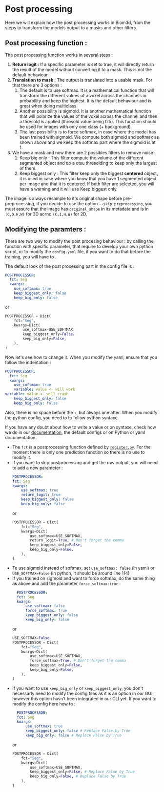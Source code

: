 # Post processing
Here we will explain how the post processing works in Biom3d, from the steps to transform the models output to a masks and other filters.

## Post processing function :
The post processing function works in several steps :
1. **Return logit :** If a specific parameter is set to true, it will directly return the result of the model without converting it to a mask. This is not the default behaviour. 
2. **Translation to mask :** The output is translated into a usable mask. For that there are 3 options :
   1. The default is to use softmax. It is a mathematical function that will transform the different values of a voxel across the channels in probability and keep the highest. It is the default behaviour and is great when doing multiclass.
   2. Another possibility is sigmoid. It is another mathematical function that will polarize the values of the voxel across the channel and then a thresold is applied (thresold value being 0.5). This function should be used for images with only one class (+ background).
   3. The last possibility is to force softmax, in case where the model has been trained with sigmoid. We compute both sigmoid and softmax as shown above and we keep the softmax part where the sigmoid is at 1. 
3. We have a mask and now there are 2 possibles filters to remove noise :
   1. Keep big only : This filter compute the volume of the different segmented object and do a otsu thresolding to keep only the largest of them.
   2. Keep biggest only : This filter keep only the biggest **centered** object, it is used in case where you know that you have 1 segmented object per image and that it is centered.
   If both filter are selected, you will have a warning and it will use Keep biggest only.

The image is always resample to it's original shape before pre-preprocessing, if you decide to use the option `--skip preprocessing`, you must assure that the image has `original_shape` in its metadata and is in `(C,D,H,W)` for 3D aornd `(C,1,H,W)` for 2D.

## Modifying the paramters :
There are two way to modify the post procesing behaviour : by calling the function with specific parameter, that require to develop your own python script, or to modify the `config.yaml` file, if you want to do that before the training, you will have to . 

The default look of the post processing part in the config file is :
```yaml
POSTPROCESSOR:
  fct: Seg
  kwargs:
    use_softmax: true
    keep_biggest_only: false
    keep_big_only: false
```
or 
```python
POSTPROCESSOR = Dict(
    fct="Seg",
    kwargs=Dict(
        use_softmax=USE_SOFTMAX,
        keep_biggest_only=False,
        keep_big_only=False,
    ),
)
```
Now let's see how to change it. When you modify the yaml, ensure that you follow the indentation :
```yaml
POSTPROCESSOR:
  fct: Seg
  kwargs:
    use_softmax: true
    variable: value <- will work
variable: value <- will crash
    keep_biggest_only: false
    keep_big_only: false
```
Also, there is no space before the `:`, but always one after. 
When you modify the python config, you need to to follow python syntaxe. 

If you have any doubt about how to write a value or on syntaxe, check how we do in our [documentation](../tuto/config.md), the default configs or on Python or yaml documentation.

- The `fct` is a postprocessing function defined by [`register.py`](../api/register.py). For the moment there is only one prediction function so there is no use to modify it.
- If you want to skip postprocessing and get the raw output, you will need to add a new parameter :
    ```yaml
    POSTPROCESSOR:
    fct: Seg
    kwargs:
        use_softmax: true
        return_logit: true
        keep_biggest_only: false
        keep_big_only: false
    ```
    or 
    ```python
    POSTPROCESSOR = Dict(
        fct="Seg",
        kwargs=Dict(
            use_softmax=USE_SOFTMAX,
            return_logit=True, # Don't forget the comma
            keep_biggest_only=False,
            keep_big_only=False,
        ),
    )
    ```
- To use sigmoid instead of softmax, set `use_softmax: false` (in yaml) or `USE_SOFTMAX=False` (in python, it should be around line 114)
- If you trained on sigmoid and want to force softmax, do the same thing as above and add the parameter `force_softmax:true` :
  ```yaml
    POSTPROCESSOR:
    fct: Seg
    kwargs:
        use_softmax: false
        force_softmax: true
        keep_biggest_only: false
        keep_big_only: false
    ```
    or 
    ```python
    USE_SOFTMAX=False
    POSTPROCESSOR = Dict(
        fct="Seg",
        kwargs=Dict(
            use_softmax=USE_SOFTMAX,
            force_softmax=True, # Don't forget the comma
            keep_biggest_only=False,
            keep_big_only=False,
        ),
    )
    ```
- If you want to use `keep_big_only` or `keep_biggest_only`, you don't necessarly need to modify the config files as it is an option in our GUI, however this option hasn't been integrated in our CLI yet. If you want to modify the config here how to :
  ```yaml
    POSTPROCESSOR:
    fct: Seg
    kwargs:
        use_softmax: true
        keep_biggest_only: false # Replace False by True
        keep_big_only: false # Replace False by True
    ```
    or 
    ```python
    POSTPROCESSOR = Dict(
        fct="Seg",
        kwargs=Dict(
            use_softmax=USE_SOFTMAX,
            keep_biggest_only=False, # Replace False by True
            keep_big_only=False, # Replace False by True
        ),
    )
    ```